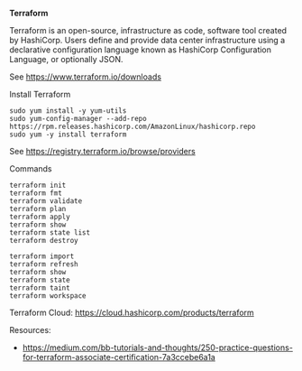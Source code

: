 <strong>Terraform</strong>

Terraform is an open-source, infrastructure as code, software tool created by HashiCorp. Users define and provide data center infrastructure using a declarative configuration language known as HashiCorp Configuration Language, or optionally JSON.

See https://www.terraform.io/downloads

Install Terraform

```
sudo yum install -y yum-utils
sudo yum-config-manager --add-repo https://rpm.releases.hashicorp.com/AmazonLinux/hashicorp.repo
sudo yum -y install terraform
```

See https://registry.terraform.io/browse/providers

Commands

```
terraform init
terraform fmt
terraform validate
terraform plan
terraform apply
terraform show
terraform state list
terraform destroy
```

```
terraform import
terraform refresh
terraform show
terraform state
terraform taint
terraform workspace
```

Terraform Cloud: https://cloud.hashicorp.com/products/terraform

Resources:

- https://medium.com/bb-tutorials-and-thoughts/250-practice-questions-for-terraform-associate-certification-7a3ccebe6a1a
